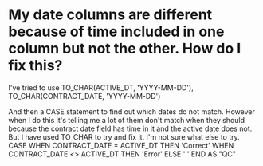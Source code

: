 
# My date columns are different because of time included in one column but not the other. How do I fix this?

I've tried to use
TO_CHAR(ACTIVE_DT, 'YYYY-MM-DD'),
TO_CHAR(CONTRACT_DATE, 'YYYY-MM-DD')

And then a CASE statement to find out which dates do not match.
However when I do this it's telling me a lot of them don't match when they should because the contract date field has time in it and the active date does not. But I have used TO_CHAR to try and fix it. I'm not sure what else to try.
CASE
    WHEN CONTRACT_DATE = ACTIVE_DT 
        THEN 'Correct' 
    WHEN CONTRACT_DATE <> ACTIVE_DT 
        THEN 'Error' 
    ELSE ' ' END 
AS "QC"


        